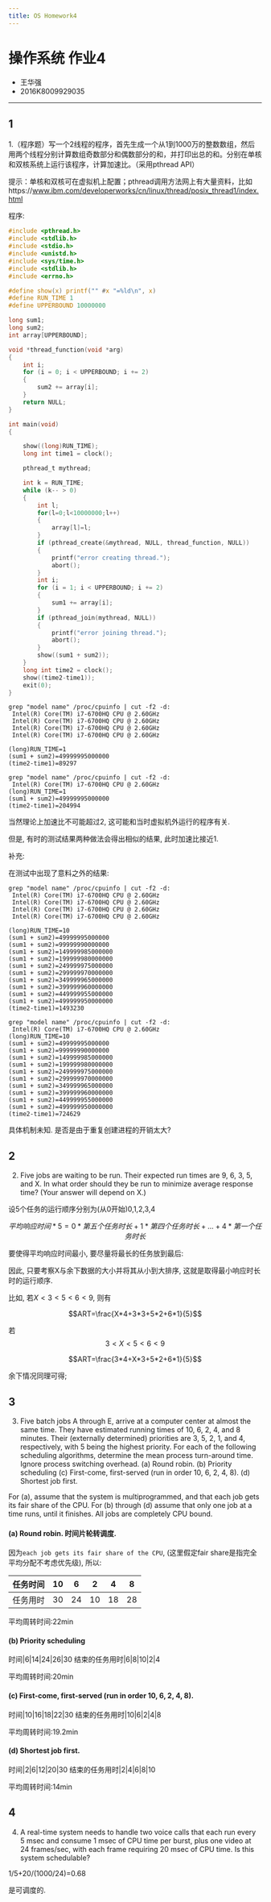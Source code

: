 ```yaml
---
title: OS Homework4
---
```



# 操作系统 作业4

* 王华强
* 2016K8009929035

***

## 1

1.（程序题）写一个2线程的程序，首先生成一个从1到1000万的整数数组，然后用两个线程分别计算数组奇数部分和偶数部分的和，并打印出总的和。分别在单核和双核系统上运行该程序，计算加速比。（采用pthread API）

提示：单核和双核可在虚拟机上配置；pthread调用方法网上有大量资料，比如https://www.ibm.com/developerworks/cn/linux/thread/posix_thread1/index.html

程序:

```c
#include <pthread.h>
#include <stdlib.h>
#include <stdio.h>
#include <unistd.h>
#include <sys/time.h>
#include <stdlib.h>
#include <errno.h>

#define show(x) printf("" #x "=%ld\n", x)
#define RUN_TIME 1
#define UPPERBOUND 10000000

long sum1;
long sum2;
int array[UPPERBOUND];

void *thread_function(void *arg)
{
    int i;
    for (i = 0; i < UPPERBOUND; i += 2)
    {
        sum2 += array[i];
    }
    return NULL;
}

int main(void)
{

    show((long)RUN_TIME);
    long int time1 = clock();

    pthread_t mythread;

    int k = RUN_TIME;
    while (k-- > 0)
    {   
        int l;
        for(l=0;l<10000000;l++)
        {
            array[l]=l;
        }
        if (pthread_create(&mythread, NULL, thread_function, NULL))
        {
            printf("error creating thread.");
            abort();
        }
        int i;
        for (i = 1; i < UPPERBOUND; i += 2)
        {
            sum1 += array[i];
        }
        if (pthread_join(mythread, NULL))
        {
            printf("error joining thread.");
            abort();
        }
        show((sum1 + sum2));
    }
    long int time2 = clock();
    show((time2-time1));
    exit(0);
}
```

```
grep "model name" /proc/cpuinfo | cut -f2 -d:
 Intel(R) Core(TM) i7-6700HQ CPU @ 2.60GHz
 Intel(R) Core(TM) i7-6700HQ CPU @ 2.60GHz
 Intel(R) Core(TM) i7-6700HQ CPU @ 2.60GHz
 Intel(R) Core(TM) i7-6700HQ CPU @ 2.60GHz

(long)RUN_TIME=1
(sum1 + sum2)=49999995000000
(time2-time1)=89297
```

```
grep "model name" /proc/cpuinfo | cut -f2 -d:
 Intel(R) Core(TM) i7-6700HQ CPU @ 2.60GHz
(long)RUN_TIME=1
(sum1 + sum2)=49999995000000
(time2-time1)=204994

```

当然理论上加速比不可能超过2, 这可能和当时虚拟机外运行的程序有关.

但是, 有时的测试结果两种做法会得出相似的结果, 此时加速比接近1.

补充:

在测试中出现了意料之外的结果:
```
grep "model name" /proc/cpuinfo | cut -f2 -d:
 Intel(R) Core(TM) i7-6700HQ CPU @ 2.60GHz
 Intel(R) Core(TM) i7-6700HQ CPU @ 2.60GHz
 Intel(R) Core(TM) i7-6700HQ CPU @ 2.60GHz
 Intel(R) Core(TM) i7-6700HQ CPU @ 2.60GHz

(long)RUN_TIME=10
(sum1 + sum2)=49999995000000
(sum1 + sum2)=99999990000000
(sum1 + sum2)=149999985000000
(sum1 + sum2)=199999980000000
(sum1 + sum2)=249999975000000
(sum1 + sum2)=299999970000000
(sum1 + sum2)=349999965000000
(sum1 + sum2)=399999960000000
(sum1 + sum2)=449999955000000
(sum1 + sum2)=499999950000000
(time2-time1)=1493230
```

```
grep "model name" /proc/cpuinfo | cut -f2 -d:
 Intel(R) Core(TM) i7-6700HQ CPU @ 2.60GHz
(long)RUN_TIME=10
(sum1 + sum2)=49999995000000
(sum1 + sum2)=99999990000000
(sum1 + sum2)=149999985000000
(sum1 + sum2)=199999980000000
(sum1 + sum2)=249999975000000
(sum1 + sum2)=299999970000000
(sum1 + sum2)=349999965000000
(sum1 + sum2)=399999960000000
(sum1 + sum2)=449999955000000
(sum1 + sum2)=499999950000000
(time2-time1)=724629

```

具体机制未知. 是否是由于重复创建进程的开销太大?

## 2

2. Five jobs are waiting to be run. Their expected run times are 9, 6, 3, 5, and X. In what order should they be run to minimize average response time? (Your answer will depend on X.)

设5个任务的运行顺序分别为(从0开始)0,1,2,3,4

$$平均响应时间*5=0*第五个任务时长+1*第四个任务时长+...+4*第一个任务时长$$

要使得平均响应时间最小, 要尽量将最长的任务放到最后:

因此, 只要考察X与余下数据的大小并将其从小到大排序, 这就是取得最小响应时长时的运行顺序.

比如, 若$X<3<5<6<9$, 则有

$$ART=\frac{X*4+3*3+5*2+6*1}{5}$$

若$$3<X<5<6<9$$

$$ART=\frac{3*4+X*3+5*2+6*1}{5}$$

余下情况同理可得;

## 3

3. Five batch jobs A through E, arrive at a computer center at almost the same time. They have estimated running times of 10, 6, 2, 4, and 8 minutes. Their (externally determined) priorities are 3, 5, 2, 1, and 4, respectively, with 5 being the highest priority. For each of the following scheduling algorithms, determine the mean process turn-around time. Ignore process switching overhead.
(a) Round robin.
(b) Priority scheduling
(c) First-come, first-served (run in order 10, 6, 2, 4, 8).
(d) Shortest job first.

For (a), assume that the system is multiprogrammed, and that each job gets its fair share of the CPU. For (b) through (d) assume that only one job at a time runs, until it finishes. All jobs are completely CPU bound.

#### (a) Round robin. 时间片轮转调度.

因为`each job gets its fair share of the CPU`, (这里假定fair share是指完全平均分配不考虑优先级), 所以:

任务时间|10|6|2|4|8
-|-|-|-|-|-
任务用时|30|24|10|18|28

平均周转时间:22min

#### (b) Priority scheduling

时间|6|14|24|26|30
结束的任务用时|6|8|10|2|4

平均周转时间:20min

#### (c) First-come, first-served (run in order 10, 6, 2, 4, 8).

时间|10|16|18|22|30
结束的任务用时|10|6|2|4|8

平均周转时间:19.2min

#### (d) Shortest job first.


时间|2|6|12|20|30
结束的任务用时|2|4|6|8|10

平均周转时间:14min

## 4

4. A real-time system needs to handle two voice calls that each run every 5 msec and consume 1 msec of CPU time per burst, plus one video at 24 frames/sec, with each frame requiring 20 msec of CPU time. Is this system schedulable?

1/5+20/(1000/24)=0.68

是可调度的.